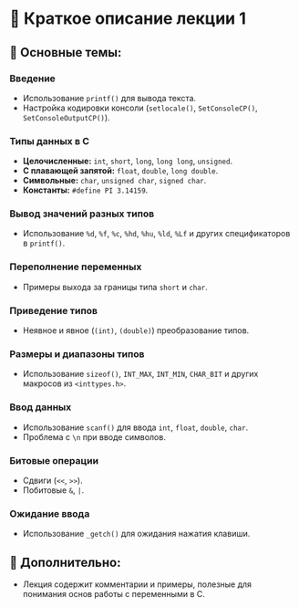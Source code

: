 # 📌 Краткое описание лекции 1

## 🔹 Основные темы:

### Введение
- Использование `printf()` для вывода текста.
- Настройка кодировки консоли (`setlocale()`, `SetConsoleCP()`, `SetConsoleOutputCP()`).

### Типы данных в C
- **Целочисленные:** `int`, `short`, `long`, `long long`, `unsigned`.
- **С плавающей запятой:** `float`, `double`, `long double`.
- **Символьные:** `char`, `unsigned char`, `signed char`.
- **Константы:** `#define PI 3.14159`.

### Вывод значений разных типов
- Использование `%d`, `%f`, `%c`, `%hd`, `%hu`, `%ld`, `%Lf` и других спецификаторов в `printf()`.

### Переполнение переменных
- Примеры выхода за границы типа `short` и `char`.

### Приведение типов
- Неявное и явное (`(int)`, `(double)`) преобразование типов.

### Размеры и диапазоны типов
- Использование `sizeof()`, `INT_MAX`, `INT_MIN`, `CHAR_BIT` и других макросов из `<inttypes.h>`.

### Ввод данных
- Использование `scanf()` для ввода `int`, `float`, `double`, `char`.
- Проблема с `\n` при вводе символов.

### Битовые операции
- Сдвиги (`<<`, `>>`).
- Побитовые `&`, `|`.

### Ожидание ввода
- Использование `_getch()` для ожидания нажатия клавиши.

## 🔹 Дополнительно:
- Лекция содержит комментарии и примеры, полезные для понимания основ работы с переменными в C.

